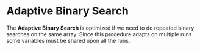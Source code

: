 # Adaptive Binary Search


The **Adaptive Binary Search** is optimized if we need to do repeated binary searches on the same array.
Since this procedure adapts on multiple runs some variables must be shared upon all the runs.